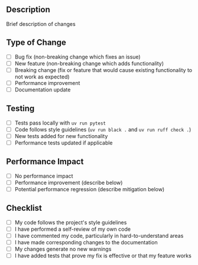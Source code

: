 ## Description
Brief description of changes

## Type of Change
- [ ] Bug fix (non-breaking change which fixes an issue)
- [ ] New feature (non-breaking change which adds functionality)
- [ ] Breaking change (fix or feature that would cause existing functionality to not work as expected)
- [ ] Performance improvement
- [ ] Documentation update

## Testing
- [ ] Tests pass locally with `uv run pytest`
- [ ] Code follows style guidelines (`uv run black .` and `uv run ruff check .`)
- [ ] New tests added for new functionality
- [ ] Performance tests updated if applicable

## Performance Impact
- [ ] No performance impact
- [ ] Performance improvement (describe below)
- [ ] Potential performance regression (describe mitigation below)

## Checklist
- [ ] My code follows the project's style guidelines
- [ ] I have performed a self-review of my own code
- [ ] I have commented my code, particularly in hard-to-understand areas
- [ ] I have made corresponding changes to the documentation
- [ ] My changes generate no new warnings
- [ ] I have added tests that prove my fix is effective or that my feature works